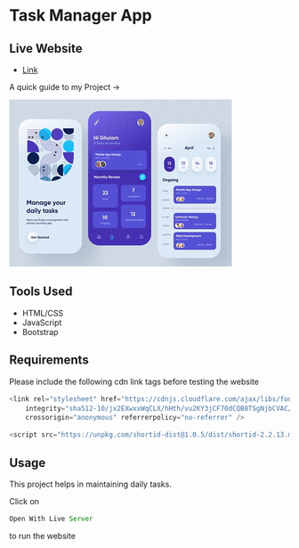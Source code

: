 # Task Manager App

## Live Website

- [Link](https://harsh-sangwan2003.github.io/Jira-Ticket-Management/)

A quick guide to my Project ->

<img src ="/img.webp">

## Tools Used

- HTML/CSS
- JavaScript
- Bootstrap

## Requirements

Please include the following cdn link tags before testing the website

```js
<link rel="stylesheet" href="https://cdnjs.cloudflare.com/ajax/libs/font-awesome/6.1.0/css/all.min.css"
    integrity="sha512-10/jx2EXwxxWqCLX/hHth/vu2KY3jCF70dCQB8TSgNjbCVAC/8vai53GfMDrO2Emgwccf2pJqxct9ehpzG+MTw=="
    crossorigin="anonymous" referrerpolicy="no-referrer" />
``` 

```js
<script src="https://unpkg.com/shortid-dist@1.0.5/dist/shortid-2.2.13.min.js"></script>
``` 

## Usage

This project helps in maintaining daily tasks.

Click on

```js
Open With Live Server
``` 
to run the website